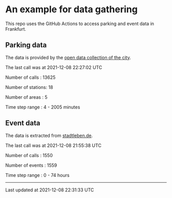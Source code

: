 # An example for data gathering

This repo uses the GitHub Actions to access parking and event data in Frankfurt.

## Parking data
The data is provided by the [open data collection of the city](https://www.offenedaten.frankfurt.de/).

The last call was at 2021-12-08 22:27:02 UTC

Number of calls   : 13625

Number of stations:    18

Number of areas   :     5

Time step range   :     4 -  2005 minutes


## Event data
The data is extracted from [stadtleben.de](https://stadtleben.de/frankfurt/).

The last call was at 2021-12-08 21:55:38 UTC

Number of calls   : 1550

Number of events  : 1559

Time step range   :    0 -   74 hours


----

Last updated at 2021-12-08 22:31:33 UTC

